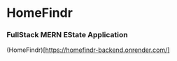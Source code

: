 # HomeFindr
### FullStack MERN EState Application

(HomeFindr)[https://homefindr-backend.onrender.com/]